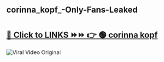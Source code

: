
 ## corinna_kopf_-Only-Fans-Leaked

# <h2><a href="https://clipsfans.com/corinna_kopf_&ref=git">🔗 Click to LINKS ⏩⏩ 👉 🟢 corinna kopf  </a></h2>

<a href="https://clipsfans.com/corinna_kopf_&ref=git" rel="nofollow" data-target="animated-image.originalLink"><img src="https://i.ibb.co.com/xMMVF88/686577567.gif" alt="Viral Video Original" style="max-width: 100%; display: inline-block;" data-target="animated-image.originalImage"></a>
